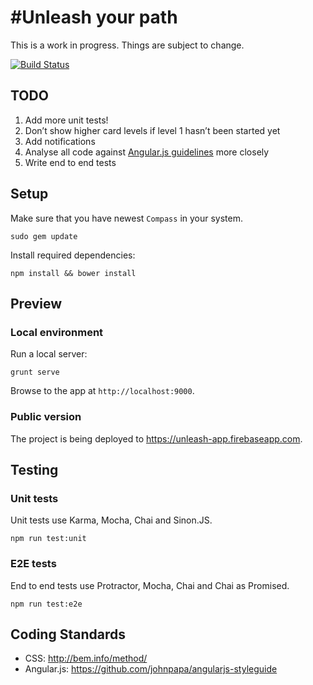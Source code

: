 # #Unleash your path

This is a work in progress. Things are subject to change.

[![Build Status](https://travis-ci.org/x-team/unleash.svg?branch=master)](https://travis-ci.org/x-team/unleash)

## TODO

1. Add more unit tests!
2. Don’t show higher card levels if level 1 hasn’t been started yet
3. Add notifications
4. Analyse all code against [Angular.js guidelines](#coding-standards) more closely
5. Write end to end tests

## Setup

Make sure that you have newest `Compass` in your system.

```
sudo gem update
```

Install required dependencies:

```
npm install && bower install
```

## Preview 

### Local environment

Run a local server:

```
grunt serve
```

Browse to the app at `http://localhost:9000`.

### Public version

The project is being deployed to https://unleash-app.firebaseapp.com.

## Testing

### Unit tests

Unit tests use Karma, Mocha, Chai and Sinon.JS.

```
npm run test:unit
```

### E2E tests

End to end tests use Protractor, Mocha, Chai and Chai as Promised.

```
npm run test:e2e
```

## Coding Standards

* CSS: http://bem.info/method/
* Angular.js: https://github.com/johnpapa/angularjs-styleguide
